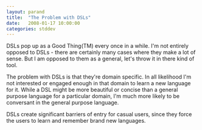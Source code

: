 ```yaml
---
layout: parand
title:  "The Problem with DSLs"
date:   2008-01-17 10:00:00
categories: stddev
---
```

DSLs pop up as a Good Thing\(TM\) every once in a while. I'm not entirely opposed to DSLs - there are certainly many cases where they make a lot of sense. But I am opposed to them as a general, let's throw it in there kind of tool.

The problem with DSLs is that they're domain specific. In all likelihood I'm not interested or engaged enough in that domain to learn a new language for it. While a DSL might be more beautiful or concise than a general purpose language for a particular domain, I'm much more likely to be conversant in the general purpose language. 

DSLs create significant barriers of entry for casual users, since they force the users to learn and remember brand new languages. 
